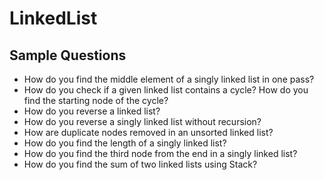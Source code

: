# LinkedList

## Sample Questions

* How do you find the middle element of a singly linked list in one pass?
* How do you check if a given linked list contains a cycle? How do you find the starting node of the cycle?
* How do you reverse a linked list?
* How do you reverse a singly linked list without recursion?
* How are duplicate nodes removed in an unsorted linked list?
* How do you find the length of a singly linked list?
* How do you find the third node from the end in a singly linked list?
* How do you find the sum of two linked lists using Stack?
